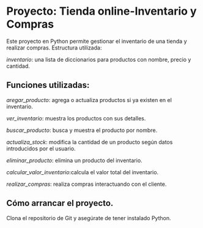 # Proyecto: Tienda online-Inventario y Compras
Este proyecto en Python permite gestionar el inventario de una tienda y realizar compras.
Estructura utilizada:

*inventario*: una lista de diccionarios para productos con nombre, precio y cantidad.

## Funciones utilizadas:

*aregar_producto*: agrega o actualiza productos si ya existen en el inventario.

*ver_inventario*: muestra los productos con sus detalles.

*buscar_producto*: busca y muestra el producto por nombre.

*actualiza_stock*: modifica la cantidad de un producto según datos introducidos por el usuario.

*eliminar_producto*: elimina un producto del inventario.

*calcular_valor_inventario*:calcula el valor total del inventario.

*realizar_compras*: realiza compras interactuando con el cliente.

## Cómo arrancar el proyecto.
Clona el repositorio de Git y asegúrate de tener instalado Python.
